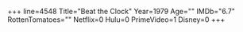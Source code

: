 +++
line=4548
Title="Beat the Clock"
Year=1979
Age=""
IMDb="6.7"
RottenTomatoes=""
Netflix=0
Hulu=0
PrimeVideo=1
Disney=0
+++


